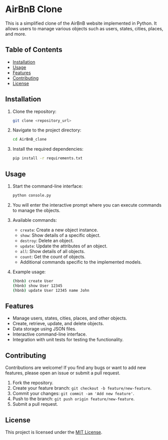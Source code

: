 # AirBnB Clone

This is a simplified clone of the AirBnB website implemented in Python. It allows users to manage various objects such as users, states, cities, places, and more.

## Table of Contents
- [Installation](#installation)
- [Usage](#usage)
- [Features](#features)
- [Contributing](#contributing)
- [License](#license)

## Installation

1. Clone the repository:

   ```bash
   git clone <repository_url>
   ```

2. Navigate to the project directory:

   ```bash
   cd AirBnB_clone
   ```

3. Install the required dependencies:

   ```bash
   pip install -r requirements.txt
   ```

## Usage

1. Start the command-line interface:

   ```bash
   python console.py
   ```

2. You will enter the interactive prompt where you can execute commands to manage the objects.

3. Available commands:
   - `create`: Create a new object instance.
   - `show`: Show details of a specific object.
   - `destroy`: Delete an object.
   - `update`: Update the attributes of an object.
   - `all`: Show details of all objects.
   - `count`: Get the count of objects.
   - Additional commands specific to the implemented models.

4. Example usage:

   ```bash
   (hbnb) create User
   (hbnb) show User 12345
   (hbnb) update User 12345 name John
   ```

## Features

- Manage users, states, cities, places, and other objects.
- Create, retrieve, update, and delete objects.
- Data storage using JSON files.
- Interactive command-line interface.
- Integration with unit tests for testing the functionality.

## Contributing

Contributions are welcome! If you find any bugs or want to add new features, please open an issue or submit a pull request.

1. Fork the repository.
2. Create your feature branch: `git checkout -b feature/new-feature`.
3. Commit your changes: `git commit -am 'Add new feature'`.
4. Push to the branch: `git push origin feature/new-feature`.
5. Submit a pull request.

## License

This project is licensed under the [MIT License](LICENSE).
